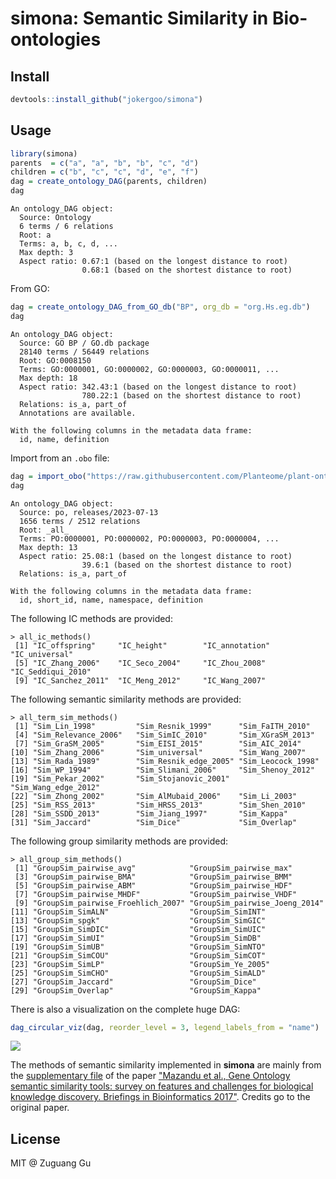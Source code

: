# simona: Semantic Similarity in Bio-ontologies


## Install

```r
devtools::install_github("jokergoo/simona")
```

## Usage

```r
library(simona)
parents  = c("a", "a", "b", "b", "c", "d")
children = c("b", "c", "c", "d", "e", "f")
dag = create_ontology_DAG(parents, children)
dag
```

```
An ontology_DAG object:
  Source: Ontology 
  6 terms / 6 relations
  Root: a 
  Terms: a, b, c, d, ...
  Max depth: 3 
  Aspect ratio: 0.67:1 (based on the longest distance to root)
                0.68:1 (based on the shortest distance to root)
```

From GO:

```r
dag = create_ontology_DAG_from_GO_db("BP", org_db = "org.Hs.eg.db")
dag
```

```
An ontology_DAG object:
  Source: GO BP / GO.db package
  28140 terms / 56449 relations
  Root: GO:0008150
  Terms: GO:0000001, GO:0000002, GO:0000003, GO:0000011, ...
  Max depth: 18
  Aspect ratio: 342.43:1 (based on the longest distance to root)
                780.22:1 (based on the shortest distance to root)
  Relations: is_a, part_of
  Annotations are available.

With the following columns in the metadata data frame:
  id, name, definition
```

Import from an `.obo` file:

```r
dag = import_obo("https://raw.githubusercontent.com/Planteome/plant-ontology/master/po.obo")
dag
```

```
An ontology_DAG object:
  Source: po, releases/2023-07-13 
  1656 terms / 2512 relations
  Root: _all_ 
  Terms: PO:0000001, PO:0000002, PO:0000003, PO:0000004, ...
  Max depth: 13 
  Aspect ratio: 25.08:1 (based on the longest distance to root)
                39.6:1 (based on the shortest distance to root)
  Relations: is_a, part_of

With the following columns in the metadata data frame:
  id, short_id, name, namespace, definition
```

The following IC methods are provided:

```
> all_ic_methods()
 [1] "IC_offspring"     "IC_height"        "IC_annotation"    "IC_universal"
 [5] "IC_Zhang_2006"    "IC_Seco_2004"     "IC_Zhou_2008"     "IC_Seddiqui_2010"
 [9] "IC_Sanchez_2011"  "IC_Meng_2012"     "IC_Wang_2007"
```

The following semantic similarity methods are provided:

```
> all_term_sim_methods()
 [1] "Sim_Lin_1998"         "Sim_Resnik_1999"      "Sim_FaITH_2010"
 [4] "Sim_Relevance_2006"   "Sim_SimIC_2010"       "Sim_XGraSM_2013"
 [7] "Sim_GraSM_2005"       "Sim_EISI_2015"        "Sim_AIC_2014"
[10] "Sim_Zhang_2006"       "Sim_universal"        "Sim_Wang_2007"
[13] "Sim_Rada_1989"        "Sim_Resnik_edge_2005" "Sim_Leocock_1998"
[16] "Sim_WP_1994"          "Sim_Slimani_2006"     "Sim_Shenoy_2012"
[19] "Sim_Pekar_2002"       "Sim_Stojanovic_2001"  "Sim_Wang_edge_2012"
[22] "Sim_Zhong_2002"       "Sim_AlMubaid_2006"    "Sim_Li_2003"
[25] "Sim_RSS_2013"         "Sim_HRSS_2013"        "Sim_Shen_2010"
[28] "Sim_SSDD_2013"        "Sim_Jiang_1997"       "Sim_Kappa"
[31] "Sim_Jaccard"          "Sim_Dice"             "Sim_Overlap"
```

The following group similarity methods are provided:

```
> all_group_sim_methods()
 [1] "GroupSim_pairwise_avg"            "GroupSim_pairwise_max"
 [3] "GroupSim_pairwise_BMA"            "GroupSim_pairwise_BMM"
 [5] "GroupSim_pairwise_ABM"            "GroupSim_pairwise_HDF"
 [7] "GroupSim_pairwise_MHDF"           "GroupSim_pairwise_VHDF"
 [9] "GroupSim_pairwise_Froehlich_2007" "GroupSim_pairwise_Joeng_2014"
[11] "GroupSim_SimALN"                  "GroupSim_SimINT"
[13] "GroupSim_spgk"                    "GroupSim_SimGIC"
[15] "GroupSim_SimDIC"                  "GroupSim_SimUIC"
[17] "GroupSim_SimUI"                   "GroupSim_SimDB"
[19] "GroupSim_SimUB"                   "GroupSim_SimNTO"
[21] "GroupSim_SimCOU"                  "GroupSim_SimCOT"
[23] "GroupSim_SimLP"                   "GroupSim_Ye_2005"
[25] "GroupSim_SimCHO"                  "GroupSim_SimALD"
[27] "GroupSim_Jaccard"                 "GroupSim_Dice"
[29] "GroupSim_Overlap"                 "GroupSim_Kappa"
```

There is also a visualization on the complete huge DAG:

```r
dag_circular_viz(dag, reorder_level = 3, legend_labels_from = "name")
```


![](https://github.com/jokergoo/simone/assets/449218/9be7c8e6-0061-46a8-93ad-4a92d0a5fe27)


The methods of semantic similarity implemented in **simona** are mainly from
the [supplementary file](https://oup.silverchair-cdn.com/oup/backfile/Content_public/Journal/bib/18/5/10.1093_bib_bbw067/2/bbw067_supplementary_file.pdf?Expires=1692176766&Signature=Ks4C96x-kinySVP7rzVzMn8cGnQWXOqkB-6gYHhs48Bl9A2Vj~-mcI9pEnvntNBvjBD1hp4ZncMWUNT-y1ArrrQgDJ0dCCEJp5LG0Ag2oPWsC5NFEeUQiYNZCXal8Kwa3Ze1vtDHjIwZpT9-sZhn9ryqKHd3C88RvuGx10jcSYRL1Pec0F~a9CnrbivieCfFELg2OQTf5zpAobxhlqzWqv~sa1b62PunNZ~XkmnTGOJoSMQFnNaBy~bDNEf9Pd6eRYaOc8MUh5Br4xB4y8mivT6Et2vKzLrGJFQjYpvouQpBu0nf03xwHVmNFN5-6LsDnpyQPCy4nQ5DHYltVHkEOA__&Key-Pair-Id=APKAIE5G5CRDK6RD3PGA)
of the paper ["Mazandu et al., Gene Ontology semantic similarity tools: survey
on features and challenges for biological knowledge discovery. Briefings in
Bioinformatics 2017"](https://doi.org/10.1093/bib/bbw067). Credits go to
the original paper.


## License

MIT @ Zuguang Gu
